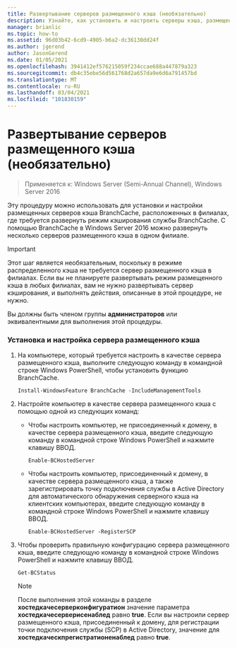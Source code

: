 ```yaml
---
title: Развертывание серверов размещенного кэша (необязательно)
description: Узнайте, как установить и настроить серверы кэша, размещенные в филиалах, где вы хотите развернуть режим кэширования службы BranchCache.
manager: brianlic
ms.topic: how-to
ms.assetid: 96d03b42-6cd9-4905-b6a2-dc36130dd24f
ms.author: jgerend
author: JasonGerend
ms.date: 01/05/2021
ms.openlocfilehash: 3941412ef576215059f234ccae688a447879a323
ms.sourcegitcommit: db4c35ebe56d561768d2a657da9e6d6a791457bd
ms.translationtype: MT
ms.contentlocale: ru-RU
ms.lasthandoff: 03/04/2021
ms.locfileid: "101830159"
---
```

# <a name="deploy-hosted-cache-servers-optional"></a>Развертывание серверов размещенного кэша (необязательно)

>Применяется к: Windows Server (Semi-Annual Channel), Windows Server 2016

Эту процедуру можно использовать для установки и настройки размещенных серверов кэша BranchCache, расположенных в филиалах, где требуется развернуть режим кэширования службы BranchCache. С помощью BranchCache в Windows Server 2016 можно развернуть несколько серверов размещенного кэша в одном филиале.

> [!IMPORTANT]
> Этот шаг является необязательным, поскольку в режиме распределенного кэша не требуется сервер размещенного кэша в филиалах. Если вы не планируете развертывать режим размещенного кэша в любых филиалах, вам не нужно развертывать сервер кэширования, и выполнять действия, описанные в этой процедуре, не нужно.

Вы должны быть членом группы **администраторов** или эквивалентными для выполнения этой процедуры.

### <a name="to-install-and-configure-a-hosted-cache-server"></a>Установка и настройка сервера размещенного кэша

1.  На компьютере, который требуется настроить в качестве сервера размещенного кэша, выполните следующую команду в командной строке Windows PowerShell, чтобы установить функцию BranchCache.

    `Install-WindowsFeature BranchCache -IncludeManagementTools`

2.  Настройте компьютер в качестве сервера размещенного кэша с помощью одной из следующих команд:

    -   Чтобы настроить компьютер, не присоединенный к домену, в качестве сервера размещенного кэша, введите следующую команду в командной строке Windows PowerShell и нажмите клавишу ВВОД.

        `Enable-BCHostedServer`

    -   Чтобы настроить компьютер, присоединенный к домену, в качестве сервера размещенного кэша, а также зарегистрировать точку подключения службы в Active Directory для автоматического обнаружения серверного кэша на клиентских компьютерах, введите следующую команду в командной строке Windows PowerShell и нажмите клавишу ВВОД.

        `Enable-BCHostedServer -RegisterSCP`

3.  Чтобы проверить правильную конфигурацию сервера размещенного кэша, введите следующую команду в командной строке Windows PowerShell и нажмите клавишу ВВОД.

    `Get-BCStatus`

    > [!NOTE]
    > После выполнения этой команды в разделе **хостедкачесерверконфигуратион** значение параметра **хостедкачесерверисенаблед** равно **true**. Если вы настроили сервер размещенного кэша, присоединенный к домену, для регистрации точки подключения службы (SCP) в Active Directory, значение для **хостедкаческпрегистратионенаблед** равно **true**.


